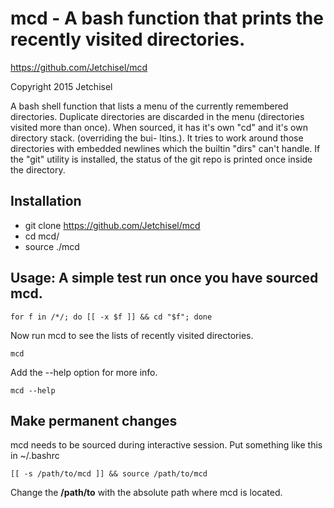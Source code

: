 # mcd - A bash function that prints the recently visited directories.

https://github.com/Jetchisel/mcd

Copyright 2015 Jetchisel

A bash shell function that  lists  a  menu  of  the currently remembered directories.
Duplicate directories are discarded in the menu (directories visited more than once).
When sourced, it has it's own "cd" and it's own directory stack. (overriding the bui-
ltins.). It tries to work around those directories with embedded newlines  which  the
builtin "dirs" can't handle. If the "git" utility is installed, the status of the git
repo is printed once inside the directory.

## Installation
* git clone https://github.com/Jetchisel/mcd
* cd mcd/
* source ./mcd

## Usage: A simple test run once you have sourced mcd.
```shell
for f in /*/; do [[ -x $f ]] && cd "$f"; done
```

Now run mcd to see the lists of recently visited directories.
```shell
mcd
```
Add the --help option for more info.
```shell
mcd --help
```
## Make permanent changes
mcd needs to be sourced during interactive session. Put something like this in ~/.bashrc
```shell
[[ -s /path/to/mcd ]] && source /path/to/mcd
```
Change the **/path/to** with the absolute path where mcd is located.
